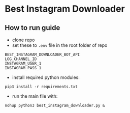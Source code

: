 # Best Instagram Downloader

## How to run guide
- clone repo
- set these to `.env` file in the root folder of repo
```
BEST_INSTAGRAM_DOWNLOADER_BOT_API
LOG_CHANNEL_ID
INSTAGRAM_USER_1
INSTAGRAM_PASS_1
```
- install required python modules:
```
pip3 install -r requirements.txt
```
- run the main file with:
```
nohup python3 best_instagram_downloader.py &
```